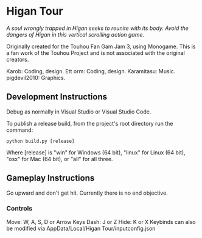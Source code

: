 # Higan Tour

*A soul wrongly trapped in Higan seeks to reunite with its body. Avoid the dangers of Higan in this vertical scrolling action game.*

Originally created for the Touhou Fan Gam Jam 3, using Monogame.
This is a fan work of the Touhou Project and is not associated with the original creators.

Karob: Coding, design.
Ett orm: Coding, design.
Karamitasu: Music.
pigdevil2010: Graphics.

## Development Instructions

Debug as normally in Visual Studio or Visual Studio Code.

To publish a release build, from the project's root directory run the command:

    python build.py [release]

Where [release] is "win" for Windows (64 bit), "linux" for Linux (64 bit), "osx" for Mac (64 bit), or "all" for all three.

## Gameplay Instructions
Go upward and don't get hit. Currently there is no end objective.

### Controls

Move: W, A, S, D or Arrow Keys
Dash: J or Z
Hide: K or X
Keybinds can also be modified via AppData/Local/Higan Tour/inputconfig.json
